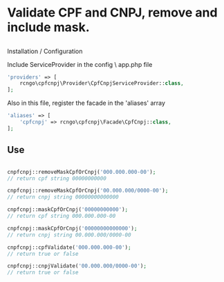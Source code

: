 # Validate CPF and CNPJ, remove and include mask.

## 
Installation / Configuration

Include ServiceProvider in the config \ app.php file

```php
'providers' => [
    rcngo\cpfcnpj\Provider\CpfCnpjServiceProvider::class,
];
```

Also in this file, register the facade in the 'aliases' array

```php
'aliases' => [
    'cpfcnpj' => rcngo\cpfcnpj\Facade\CpfCnpj::class,
];
```

## Use


```php

cnpfcnpj::removeMaskCpfOrCnpj('000.000.000-00');
// return cpf string 00000000000

cnpfcnpj::removeMaskCpfOrCnpj('00.000.000/0000-00');
// return cnpj string 00000000000000

cnpfcnpj::maskCpfOrCnpj('00000000000');
// return cpf string 000.000.000-00

cnpfcnpj::maskCpfOrCnpj('00000000000000');
// return cnpj string 00.000.000/0000-00

cnpfcnpj::cpfValidate('000.000.000-00');
// return true or false

cnpfcnpj::cnpjValidate('00.000.000/0000-00');
// return true or false

```

